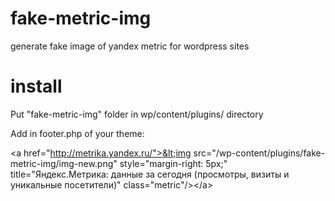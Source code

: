 fake-metric-img
===============

generate fake image of yandex metric for wordpress sites


install
===============

Put "fake-metric-img" folder in wp/content/plugins/ directory

Add in footer.php of your theme:

&lt;a href="http://metrika.yandex.ru/">&lt;img src="/wp-content/plugins/fake-metric-img/img-new.png" style="margin-right: 5px;" title="Яндекс.Метрика: данные за сегодня (просмотры, визиты и уникальные посетители)" class="metric"/>&lt;/a>
